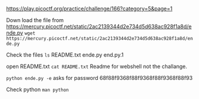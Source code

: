 https://play.picoctf.org/practice/challenge/166?category=5&page=1

Down load the file from https://mercury.picoctf.net/static/2ac2139344d2e734d5d638ac928f1a8d/ende.py
`wget https://mercury.picoctf.net/static/2ac2139344d2e734d5d638ac928f1a8d/ende.py`

Check the files 
`ls`
README.txt ende.py end.py.1

open README.txt
`cat README.txt` Readme for webshell not the challange.

`python ende.py -e` 
asks for password 68f88f9368f88f9368f88f9368f88f93


Check python
`man python`
